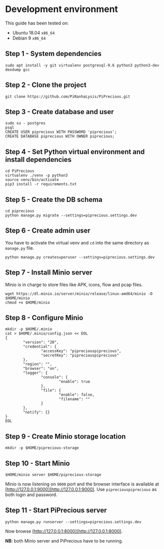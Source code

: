 # Development environment
This guide has been tested on:
* Ubuntu 18.04 `x86_64`
* Debian 9 `x86_64`

## Step 1 - System dependencies
```
sudo apt install -y git virtualenv postgresql-9.6 python3 python3-dev dexdump gcc
```

## Step 2 - Clone the project
```
git clone https://github.com/PiRanhaLysis/PiPrecious.git
```

## Step 3 - Create database and user
```
sudo su - postgres
psql
CREATE USER piprecious WITH PASSWORD 'piprecious';
CREATE DATABASE piprecious WITH OWNER piprecious;
```

## Step 4 - Set Python virtual environment and install dependencies
```
cd PiPrecious
virtualenv ./venv -p python3
source venv/bin/activate
pip3 install -r requirements.txt
```

## Step 5 - Create the DB schema
```
cd piprecious
python manage.py migrate --settings=piprecious.settings.dev
```

## Step 6 - Create admin user
You have to activate the virtual venv and `cd` into the same directory as `manage.py` file.
```
python manage.py createsuperuser --settings=piprecious.settings.dev
```

## Step 7 - Install Minio server
Minio is in charge to store files like APK, icons, flow and pcap files.
```
wget https://dl.minio.io/server/minio/release/linux-amd64/minio -O $HOME/minio
chmod +x $HOME/minio
```
## Step 8 - Configure Minio
```
mkdir -p $HOME/.minio
cat > $HOME/.minio/config.json << EOL
{
        "version": "20",
        "credential": {
                "accessKey": "pipreciouspiprecious",
                "secretKey": "pipreciouspiprecious"
        },
        "region": "",
        "browser": "on",
        "logger": {
                "console": {
                        "enable": true
                },
                "file": {
                        "enable": false,
                        "filename": ""
                }
        },
        "notify": {}
}
EOL
```

## Step 9 - Create Minio storage location
```
mkdir -p $HOME/piprecious-storage
```

## Step 10 - Start Minio
```
$HOME/minio server $HOME/piprecious-storage
```
Minio is now listening on `9000` port and the browser interface is available
at [http://127.0.0.1:9000](http://127.0.0.1:9000). Use `pipreciouspiprecious` as both login
and password.

## Step 11 - Start PiPrecious server
```
python manage.py runserver --settings=piprecious.settings.dev
```
Now browse [http://127.0.0.1:8000](http://127.0.0.1:8000).

**NB**: both Minio server and PiPrecious have to be running.